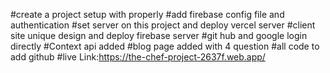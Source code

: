 #create a project setup with properly
#add firebase config file and authentication
#set server on this project and deploy vercel server
#client site unique design and deploy firebase server
#git hub and google login directly
#Context api added
#blog page added with 4 question
#all code to add github
#live Link:https://the-chef-project-2637f.web.app/
